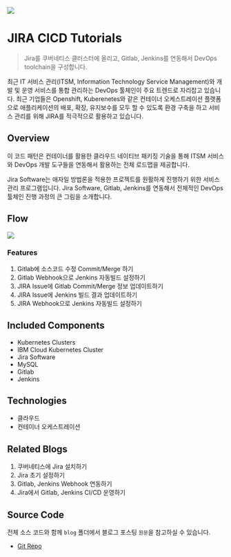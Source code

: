 ![](https://media.vlpt.us/images/hamon/post/ef7781b1-9609-4239-a6a9-816fd504aa06/kubernetes_cover.png)

# JIRA CICD Tutorials
> Jira를 쿠버네티스 클러스터에 올리고, Gitlab, Jenkins를 연동해서 DevOps toolchain을 구성합니다.

최근 IT 서비스 관리(ITSM, Information Technology Service Management)와 개발 및 운영 서비스를 통합 관리하는 DevOps 툴체인이 주요 트렌드로 자리잡고 있습니다. 최근 기업들은 Openshift, Kuberenetes와 같은 컨테이너 오케스트레이션 플랫폼으로 애플리케이션의 배포, 확장, 유지보수를 모두 할 수 있도록 환경 구축을 하고 서비스 관리를 위해 JIRA를 적극적으로 활용하고 있습니다.

## Overview

이 코드 패턴은 컨테이너를 활용한 클라우드 네이티브 패키징 기술을 통해 ITSM 서비스와 DevOps 개발 도구들을 연동해서 활용하는 전체 로드맵을 제공합니다.

Jira Software는 애자일 방법론을 적용한 프로젝트를 원활하게 진행하기 위한 서비스 관리 프로그램입니다. Jira Software, Gitlab, Jenkins를 연동해서 전체적인 DevOps 툴체인 진행 과정의 큰 그림을 소개합니다.

## Flow

![](https://blog.kakaocdn.net/dn/bVXInn/btqFCoB0UJr/Kbdy1biPYZahzqc3hJ8wD0/img.png)

### Features

1.  Gitlab에 소스코드 수정 Commit/Merge 하기
2.  Gitlab Webhook으로 Jenkins 자동빌드 설정하기
3.  JIRA Issue에 Gitlab Commit/Merge 정보 업데이트하기
4.  JIRA Issue에 Jenkins 빌드 결과 업데이트하기
5.  JIRA Webhook으로 Jenkins 자동빌드 설정하기

## Included Components

-   Kubernetes Clusters
-   IBM Cloud Kubernetes Cluster
-   Jira Software
-   MySQL
-   Gitlab
-   Jenkins

## Technologies

-   클라우드
-   컨테이너 오케스트레이션

## Related Blogs

1.  쿠버네티스에 Jira 설치하기
2.  Jira 초기 설정하기
3.  Gitlab, Jenkins Webhook 연동하기
4.  Jira에서 Gitlab, Jenkins CI/CD 운영하기

## Source Code

전체 소스 코드와 함께 `blog` 폴더에서 블로그 포스팅 `원문`을 참고하실 수 있습니다.

-   [Git Repo](https://github.com/metleeha/k8s-jira-cicd)
